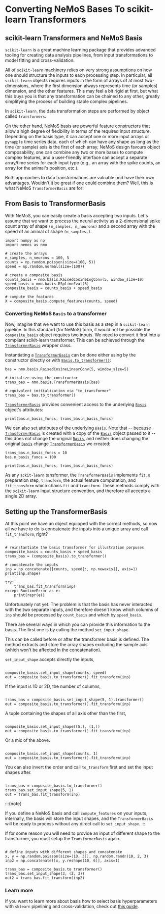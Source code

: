 # Converting NeMoS Bases To scikit-learn Transformers

## scikit-learn Transformers and NeMoS Basis

`scikit-learn` is a great machine learning package that provides advanced tooling for creating data analysis pipelines, from input transformations to model fitting and cross-validation.

All of `scikit-learn` machinery relies on very strong assumptions on how one should structure the inputs to each processing step. 
In particular, all `scikit-learn` objects requires inputs in the form of arrays of at most two-dimensions, where the first dimension always represents time (or samples) dimension, and the other features.
This may feel a bit rigid at first, but what this buys you is that any transformation can be chained to any other, greatly simplifying the process of building stable complex pipelines.

In `scikit-learn`, the data transformation steps are performed by object called `transformers`.  


On the other hand, NeMoS basis are powerful feature constructors that allow a high degree of flexibility in terms of the required input structure. 
Depending on the basis type, it can accept one or more input arrays or `pynapple` time series data, each of which can have any shape as long as the time (or sample) axis is the first of each array;
NeMoS design favours object composability, one can combine any two or more bases to compute complex features, and a user-friendly interface can accept a separate array/time series for each input type (e.g., an array with the spike counts, an array for the animal's position, etc.).

Both approaches to data transformations are valuable and have their own advantages. 
Wouldn't it be great if one could combine them? Well, this is what NeMoS `TransformerBasis` are for!


## From Basis to TransformerBasis


With NeMoS, you can easily create a basis accepting two inputs. Let's assume that we want to process the neural activity as a 2-dimensional spike count array of shape `(n_samples, n_neurons)` and a second array with the speed of an animal of shape `(n_samples,)`.

```{code-block} ipython3
import numpy as np
import nemos as nmo

# create the arrays
n_samples, n_neurons = 100, 5
counts = np.random.poisson(size=(100, 5))
speed = np.random.normal(size=(100))

# create a composite basis
counts_basis = nmo.basis.RaisedCosineLogConv(5, window_size=10)
speed_basis = nmo.basis.BSplineEval(5)
composite_basis = counts_basis + speed_basis

# compute the features
X = composite_basis.compute_features(counts, speed)

```

### Converting NeMoS `Basis` to a transformer

Now, imagine that we want to use this basis as a step in a `scikit-learn` pipeline. 
In this standard (for NeMoS) form, it would not be possible the `composite_basis` object requires two inputs. We need to convert it first into a compliant scikit-learn transformer. This can be achieved through the [`TransformerBasis`](nemos.basis._trans_basis.TransformerBasis) wrapper class.

Instantiating a [`TransformerBasis`](nemos.basis._trans_basis.TransformerBasis) can be done either using by the constructor directly or with [`Basis.to_transformer()`](nemos.basis._basis.Basis.to_transformer):


```{code-cell} ipython3
bas = nmo.basis.RaisedCosineLinearConv(5, window_size=5)

# initalize using the constructor
trans_bas = nmo.basis.TransformerBasis(bas)

# equivalent initialization via "to_transformer"
trans_bas = bas.to_transformer()

```

[`TransformerBasis`](nemos.basis._trans_basis.TransformerBasis) provides convenient access to the underlying [`Basis`](nemos.basis._basis.Basis) object's attributes:


```{code-cell} ipython3
print(bas.n_basis_funcs, trans_bas.n_basis_funcs)
```

We can also set attributes of the underlying [`Basis`](nemos.basis._basis.Basis). Note that -- because [`TransformerBasis`](nemos.basis._trans_basis.TransformerBasis) is created with a copy of the [`Basis`](nemos.basis._basis.Basis) object passed to it -- this does not change the original [`Basis`](nemos.basis._basis.Basis), and neither does changing the original [`Basis`](nemos.basis._basis.Basis) change [`TransformerBasis`](nemos.basis._trans_basis.TransformerBasis) we created:


```{code-cell} ipython3
trans_bas.n_basis_funcs = 10
bas.n_basis_funcs = 100

print(bas.n_basis_funcs, trans_bas.n_basis_funcs)
```

As any `sckit-learn` tansformer, the `TransformerBasis` implements `fit`, a preparation step, `transform`, the actual feature computation, and `fit_transform` which chains `fit` and `transform`. These methods comply with the `scikit-learn` input structure convention, and therefore all accepts a single 2D array.

## Setting up the TransformerBasis

At this point we have an object equipped with the correct methods, so now all we have to do is concatenate the inputs into a unique array and call `fit_transform`, right? 

```{code-cell} ipython3

# reinstantiate the basis transformer for illustration porpuses
composite_basis = counts_basis + speed_basis
trans_bas = (composite_basis).to_transformer()

# concatenate the inputs
inp = np.concatenate([counts, speed[:, np.newaxis]], axis=1)
print(inp.shape)

try:
    trans_bas.fit_transform(inp)
except RuntimeError as e:
    print(repr(e))
```

Unfortunately not yet. The problem is that the basis has never interacted with the two separate inputs, and therefore doesn't know which columns of `inp` should be processed by `count_basis` and which by `speed_basis`.

There are several ways in which you can provide this information to the basis. The first one is by calling the method `set_input_shape`. 

This can be called before or after the transformer basis is defined. The method extracts and store the array shapes excluding the sample axis (which won't be affected in the concatenation).

`set_input_shape` accepts directly the inputs,

```{code-cell} ipython3

composite_basis.set_input_shape(counts, speed)
out = composite_basis.to_transformer().fit_transform(inp)
```

If the input is 1D or 2D, the number of columns,
```{code-cell} ipython3

trans_bas = composite_basis.set_input_shape(5, 1).transformer()
out = composite_basis.to_transformer().fit_transform(inp)
```

A tuple containing the shapes of all axis other than the first,
```{code-cell} ipython3

composite_basis.set_input_shape((5,), (1,))
out = composite_basis.to_transformer().fit_transform(inp)
```

Or a mix of the above.
```{code-cell} ipython3

composite_basis.set_input_shape(counts, 1)
out = composite_basis.to_transformer().fit_transform(inp)
```

You can also invert the order and call `to_transform` first and set the input shapes after. 
```{code-cell} ipython3

trans_bas = composite_basis.to_transformer()
trans_bas.set_input_shape(5, 1) 
out = trans_bas.fit_transform(inp)
```

:::{note}

If you define a NeMoS basis and call `compute_features` on your inputs, internally, the basis will store the
input shapes, and the `TransformerBasis` will be ready to process without any direct call to `set_input_shape`.
:::

If for some reason you will need to provide an input of different shape to the transformer, you must setup the 
`TransformerBasis` again.

```{code-cell} ipython3

# define inputs with different shapes and concatenate
x, y = np.random.poisson(size=(10, 3)), np.random.randn(10, 2, 3) 
inp2 = np.concatenate([x, y.reshape(10, 6)], axis=1)

trans_bas = composite_basis.to_transformer()
trans_bas.set_input_shape(3, (2, 3)) 
out2 = trans_bas.fit_transform(inp2)
```


### Learn more

If you want to learn more about basis how to select basis hyperparameters with `sklearn` pipelining and cross-validation, check out [this guide](sklearn-how-to).

